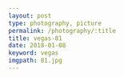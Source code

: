 ```yaml
---
layout: post
type: photography, picture
permalink: /photography/:title
title: vegas-81
date: 2018-01-08
keyword: vegas
imgpath: 81.jpg
---
```



